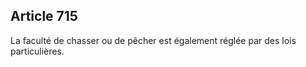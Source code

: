 Article 715
----
La faculté de chasser ou de pêcher est également réglée par des lois
particulières.
